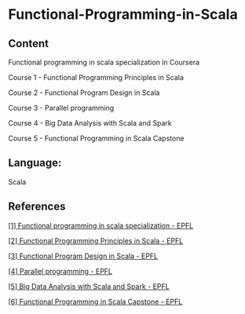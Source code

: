 # Functional-Programming-in-Scala

## Content
Functional programming in scala specialization in Coursera

Course 1 -  Functional Programming Principles in Scala

Course 2 -  Functional Program Design in Scala

Course 3 -  Parallel programming

Course 4 -  Big Data Analysis with Scala and Spark

Course 5 -  Functional Programming in Scala Capstone

## Language:
Scala

## References
[[1] Functional programming in scala specialization - EPFL](https://www.coursera.org/specializations/scala)

[[2] Functional Programming Principles in Scala - EPFL](https://www.coursera.org/learn/progfun1?specialization=scala)

[[3] Functional Program Design in Scala - EPFL](https://www.coursera.org/learn/progfun2?specialization=scala)

[[4] Parallel programming - EPFL](https://www.coursera.org/learn/parprog1?specialization=scala)

[[5] Big Data Analysis with Scala and Spark - EPFL](https://www.coursera.org/learn/scala-spark-big-data?specialization=scala)

[[6] Functional Programming in Scala Capstone - EPFL](https://www.coursera.org/learn/scala-capstone)
